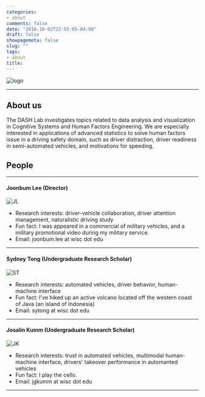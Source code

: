 ```yaml
---
categories:
- about
comments: false
date: "2016-10-02T22:55:05-04:00"
draft: false
showpagemeta: false
slug: ""
tags:
- about
title: 
---
```

![logo](/img/logo_helvetica_caps.png)

---
## About us
The DASH Lab investigates topics related to data analysis and visualization in Cognitive Systems and Human Factors Engineering. We are especially interested in applications of advanced statistics to solve human factors issue in a driving safety domain, such as driver distraction, driver readiness in semi-automated vehicles, and motivations for speeding. 

## People
---
#### Joonbum Lee (Director)
![JL](/img/CTL_headshot.jpg) 
- Research interests: driver-vehicle collaboration, driver attention management, naturalistic driving study
- Fun fact: I was appeared in a commercial of military vehicles, and a military promotional video during my military service. 
- Email: joonbum.lee at wisc dot edu
 
---
#### Sydney Tong (Undergraduate Research Scholar)
![ST](/img/ST_headshot.jpg) 
- Research interests: automated vehicles, driver behavior, human-machine interface
- Fun fact: I've hiked up an active volcano located off the western coast of Java (an island of Indonesia)
- Email: sytong at wisc dot edu

---
#### Josalin Kumm (Undergraduate Research Scholar)
![JK](/img/JK_headshot.jpg)
- Research interests: trust in automated vehicles, multimodal human-machine interface, drivers' takeover performance in automanted vehicles
- Fun fact: I play the cello.
- Email: jgkumm at wisc dot edu

---
